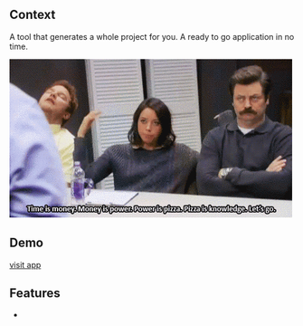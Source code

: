 ## Context
A tool that generates a whole project for you. A ready to go application in no time.

![](public/time.gif)

## Demo
 [visit app](https://generator-6e39d.web.app/)


## Features

- 

